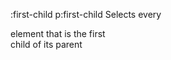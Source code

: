 :first-child
    p:first-child
    Selects every <p> element that is the first  
    child of its parent  
